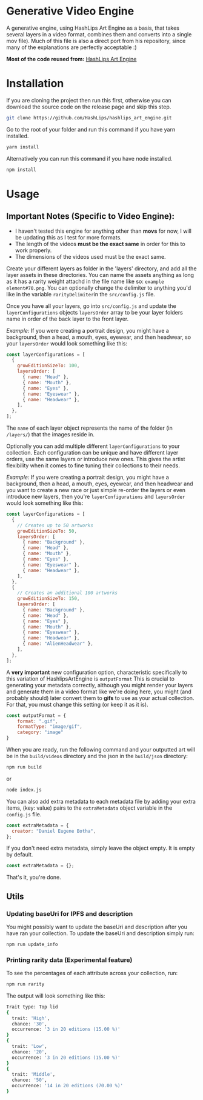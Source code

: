 # Generative Video Engine
A generative engine, using HashLips Art Engine as a basis, that takes several layers in a video format, combines them and converts into a single mov file).
Much of this file is also a direct port from his repository, since many of the explanations are perfectly acceptable :)

**Most of the code reused from:** [HashLips Art Engine](https://github.com/HashLips/hashlips_art_engine)  

# Installation
If you are cloning the project then run this first, otherwise you can download the source code on the release page and skip this step.

```sh
git clone https://github.com/HashLips/hashlips_art_engine.git
```

Go to the root of your folder and run this command if you have yarn installed.

```sh
yarn install
```

Alternatively you can run this command if you have node installed.

```sh
npm install
```
# Usage

## Important Notes (Specific to Video Engine):
  - I haven't tested this engine for anything other than **movs** for now, I will be updating this as I test for more formats.
  - The length of the videos **must be the exact same** in order for this to work properly.
  - The dimensions of the videos used must be the exact same.

Create your different layers as folder in the 'layers' directory, and add all the layer assets in these directories. You can name the assets anything as long as it has a rarity weight attachd in the file name like so: `example element#70.png`. You can optionally change the delimiter to anything you'd like in the variable `rarityDelimiter`in the `src/config.js` file.

Once you have all your layers, go into `src/config.js` and update the `layerConfigurations` objects `layersOrder` array to be your layer folders name in order of the back layer to the front layer.

_Example:_ If you were creating a portrait design, you might have a background, then a head, a mouth, eyes, eyewear, and then headwear, so your `layersOrder` would look something like this:

```js
const layerConfigurations = [
  {
    growEditionSizeTo: 100,
    layersOrder: [
      { name: "Head" },
      { name: "Mouth" },
      { name: "Eyes" },
      { name: "Eyeswear" },
      { name: "Headwear" },
    ],
  },
];
```

The `name` of each layer object represents the name of the folder (in `/layers/`) that the images reside in.

Optionally you can add multiple different `layerConfigurations` to your collection. Each configuration can be unique and have different layer orders, use the same layers or introduce new ones. This gives the artist flexibility when it comes to fine tuning their collections to their needs.

_Example:_ If you were creating a portrait design, you might have a background, then a head, a mouth, eyes, eyewear, and then headwear and you want to create a new race or just simple re-order the layers or even introduce new layers, then you're `layerConfigurations` and `layersOrder` would look something like this:

```js
const layerConfigurations = [
  {
    // Creates up to 50 artworks
    growEditionSizeTo: 50,
    layersOrder: [
      { name: "Background" },
      { name: "Head" },
      { name: "Mouth" },
      { name: "Eyes" },
      { name: "Eyeswear" },
      { name: "Headwear" },
    ],
  },
  {
    // Creates an additional 100 artworks
    growEditionSizeTo: 150,
    layersOrder: [
      { name: "Background" },
      { name: "Head" },
      { name: "Eyes" },
      { name: "Mouth" },
      { name: "Eyeswear" },
      { name: "Headwear" },
      { name: "AlienHeadwear" },
    ],
  },
];
```

A **very important** new configuration option, characteristic specifically to this variation of HashlipsArtEngine is `outputFormat`
This is crucial to generating your metadata correctly, although you might render your layers and generate them in a video format like we're doing here, you might (and probably should) later convert them to **gifs** to use as your actual collection. For that, you must change this setting (or keep it as it is).

```js
const outputFormat = {
	format: ".gif",
	formatType: "image/gif",
	category: "image"
}
```

When you are ready, run the following command and your outputted art will be in the `build/videos` directory and the json in the `build/json` directory:

```sh
npm run build
```

or

```sh
node index.js
```
You can also add extra metadata to each metadata file by adding your extra items, (key: value) pairs to the `extraMetadata` object variable in the `config.js` file.

```js
const extraMetadata = {
  creator: "Daniel Eugene Botha",
};
```

If you don't need extra metadata, simply leave the object empty. It is empty by default.

```js
const extraMetadata = {};
```

That's it, you're done.

## Utils

### Updating baseUri for IPFS and description

You might possibly want to update the baseUri and description after you have ran your collection. To update the baseUri and description simply run:

```sh
npm run update_info
```

### Printing rarity data (Experimental feature)

To see the percentages of each attribute across your collection, run:

```sh
npm run rarity
```

The output will look something like this:

```sh
Trait type: Top lid
{
  trait: 'High',
  chance: '30',
  occurrence: '3 in 20 editions (15.00 %)'
}
{
  trait: 'Low',
  chance: '20',
  occurrence: '3 in 20 editions (15.00 %)'
}
{
  trait: 'Middle',
  chance: '50',
  occurrence: '14 in 20 editions (70.00 %)'
}
```
